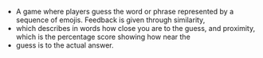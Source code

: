 - A game where players guess the word or phrase represented by a sequence of emojis. Feedback is given through similarity,
- which describes in words how close you are to the guess, and proximity, which is the percentage score showing how near the
- guess is to the actual answer.
